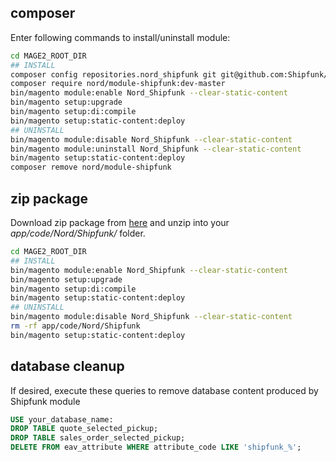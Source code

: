 composer
------------------------

Enter following commands to install/uninstall module:

```bash
cd MAGE2_ROOT_DIR
## INSTALL
composer config repositories.nord_shipfunk git git@github.com:Shipfunk/magento2-plugin.git
composer require nord/module-shipfunk:dev-master
bin/magento module:enable Nord_Shipfunk --clear-static-content
bin/magento setup:upgrade
bin/magento setup:di:compile
bin/magento setup:static-content:deploy
## UNINSTALL
bin/magento module:disable Nord_Shipfunk --clear-static-content
bin/magento module:uninstall Nord_Shipfunk --clear-static-content
bin/magento setup:static-content:deploy
composer remove nord/module-shipfunk
```


zip package
------------------------

Download zip package from [here](https://github.com/Shipfunk/magento2-plugin/archive/master.zip) and unzip into your *app/code/Nord/Shipfunk/* folder.

```bash
cd MAGE2_ROOT_DIR
## INSTALL
bin/magento module:enable Nord_Shipfunk --clear-static-content
bin/magento setup:upgrade
bin/magento setup:di:compile
bin/magento setup:static-content:deploy
## UNINSTALL
bin/magento module:disable Nord_Shipfunk --clear-static-content
rm -rf app/code/Nord/Shipfunk
bin/magento setup:static-content:deploy
```

database cleanup
-------------------------

If desired, execute these queries to remove database content produced by Shipfunk module

```sql
USE your_database_name:
DROP TABLE quote_selected_pickup;
DROP TABLE sales_order_selected_pickup;
DELETE FROM eav_attribute WHERE attribute_code LIKE 'shipfunk_%';
```

